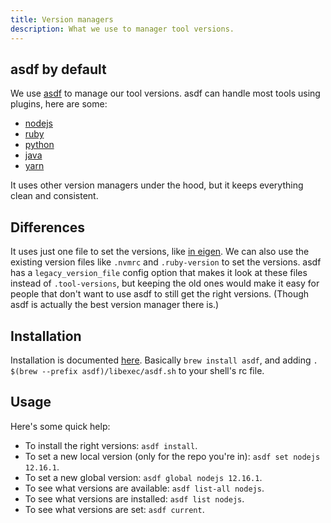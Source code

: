 ```yaml
---
title: Version managers
description: What we use to manager tool versions.
---
```



## asdf by default

We use [asdf] to manage our tool versions. asdf can handle most tools using plugins, here are some:
- [nodejs](https://github.com/asdf-vm/asdf-nodejs)
- [ruby](https://github.com/asdf-vm/asdf-ruby)
- [python](https://github.com/asdf-community/asdf-python)
- [java](https://github.com/halcyon/asdf-java)
- [yarn](https://github.com/twuni/asdf-yarn)

It uses other version managers under the hood, but it keeps everything clean and consistent.

## Differences

It uses just one file to set the versions, like [in eigen](https://github.com/artsy/eigen/blob/main/.tool-versions).
We can also use the existing version files like `.nvmrc` and `.ruby-version` to set the versions. asdf has a `legacy_version_file` config option that makes it look at these files instead of `.tool-versions`, but keeping the old ones would make it easy for people that don't want to use asdf to still get the right versions. (Though asdf is actually the best version manager there is.)

## Installation

Installation is documented [here](https://asdf-vm.com/guide/getting-started.html#_3-install-asdf). Basically `brew install asdf`, and adding `. $(brew --prefix asdf)/libexec/asdf.sh` to your shell's rc file.

## Usage

Here's some quick help:
- To install the right versions: `asdf install`.
- To set a new local version (only for the repo you're in): `asdf set nodejs 12.16.1`.
- To set a new global version: `asdf global nodejs 12.16.1`.
- To see what versions are available: `asdf list-all nodejs`.
- To see what versions are installed: `asdf list nodejs`.
- To see what versions are set: `asdf current`.


[asdf]: https://github.com/asdf-vm/asdf
